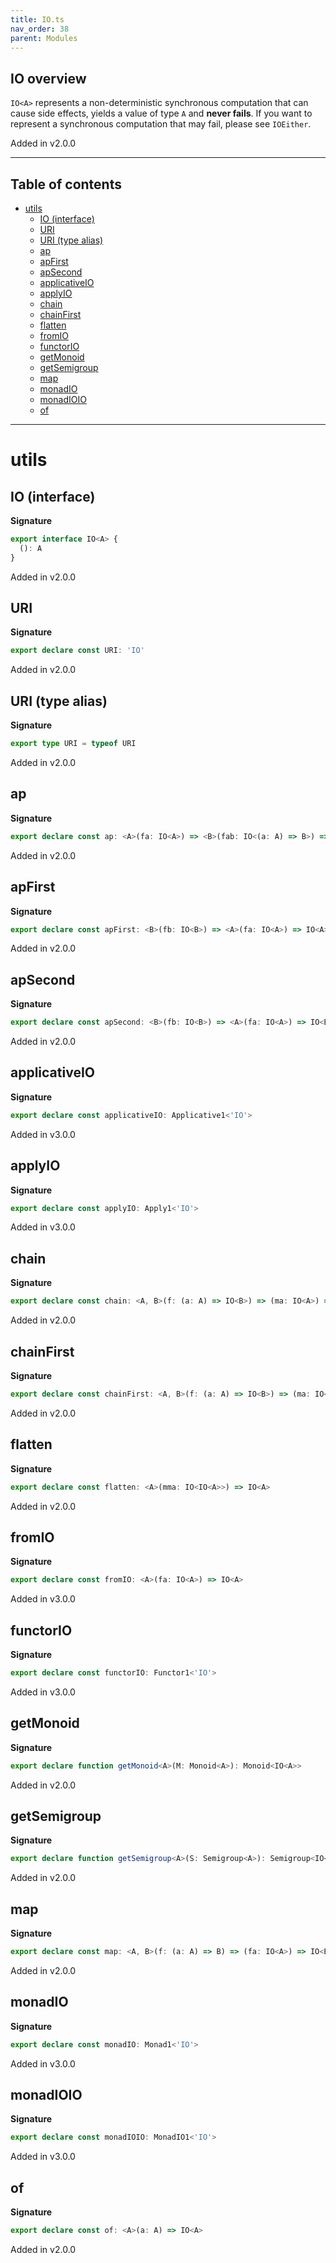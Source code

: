 ```yaml
---
title: IO.ts
nav_order: 38
parent: Modules
---
```


## IO overview

`IO<A>` represents a non-deterministic synchronous computation that can cause side effects, yields a value of
type `A` and **never fails**. If you want to represent a synchronous computation that may fail, please see
`IOEither`.

Added in v2.0.0

---

<h2 class="text-delta">Table of contents</h2>

- [utils](#utils)
  - [IO (interface)](#io-interface)
  - [URI](#uri)
  - [URI (type alias)](#uri-type-alias)
  - [ap](#ap)
  - [apFirst](#apfirst)
  - [apSecond](#apsecond)
  - [applicativeIO](#applicativeio)
  - [applyIO](#applyio)
  - [chain](#chain)
  - [chainFirst](#chainfirst)
  - [flatten](#flatten)
  - [fromIO](#fromio)
  - [functorIO](#functorio)
  - [getMonoid](#getmonoid)
  - [getSemigroup](#getsemigroup)
  - [map](#map)
  - [monadIO](#monadio)
  - [monadIOIO](#monadioio)
  - [of](#of)

---

# utils

## IO (interface)

**Signature**

```ts
export interface IO<A> {
  (): A
}
```

Added in v2.0.0

## URI

**Signature**

```ts
export declare const URI: 'IO'
```

Added in v2.0.0

## URI (type alias)

**Signature**

```ts
export type URI = typeof URI
```

Added in v2.0.0

## ap

**Signature**

```ts
export declare const ap: <A>(fa: IO<A>) => <B>(fab: IO<(a: A) => B>) => IO<B>
```

Added in v2.0.0

## apFirst

**Signature**

```ts
export declare const apFirst: <B>(fb: IO<B>) => <A>(fa: IO<A>) => IO<A>
```

Added in v2.0.0

## apSecond

**Signature**

```ts
export declare const apSecond: <B>(fb: IO<B>) => <A>(fa: IO<A>) => IO<B>
```

Added in v2.0.0

## applicativeIO

**Signature**

```ts
export declare const applicativeIO: Applicative1<'IO'>
```

Added in v3.0.0

## applyIO

**Signature**

```ts
export declare const applyIO: Apply1<'IO'>
```

Added in v3.0.0

## chain

**Signature**

```ts
export declare const chain: <A, B>(f: (a: A) => IO<B>) => (ma: IO<A>) => IO<B>
```

Added in v2.0.0

## chainFirst

**Signature**

```ts
export declare const chainFirst: <A, B>(f: (a: A) => IO<B>) => (ma: IO<A>) => IO<A>
```

Added in v2.0.0

## flatten

**Signature**

```ts
export declare const flatten: <A>(mma: IO<IO<A>>) => IO<A>
```

Added in v2.0.0

## fromIO

**Signature**

```ts
export declare const fromIO: <A>(fa: IO<A>) => IO<A>
```

Added in v3.0.0

## functorIO

**Signature**

```ts
export declare const functorIO: Functor1<'IO'>
```

Added in v3.0.0

## getMonoid

**Signature**

```ts
export declare function getMonoid<A>(M: Monoid<A>): Monoid<IO<A>>
```

Added in v2.0.0

## getSemigroup

**Signature**

```ts
export declare function getSemigroup<A>(S: Semigroup<A>): Semigroup<IO<A>>
```

Added in v2.0.0

## map

**Signature**

```ts
export declare const map: <A, B>(f: (a: A) => B) => (fa: IO<A>) => IO<B>
```

Added in v2.0.0

## monadIO

**Signature**

```ts
export declare const monadIO: Monad1<'IO'>
```

Added in v3.0.0

## monadIOIO

**Signature**

```ts
export declare const monadIOIO: MonadIO1<'IO'>
```

Added in v3.0.0

## of

**Signature**

```ts
export declare const of: <A>(a: A) => IO<A>
```

Added in v2.0.0
